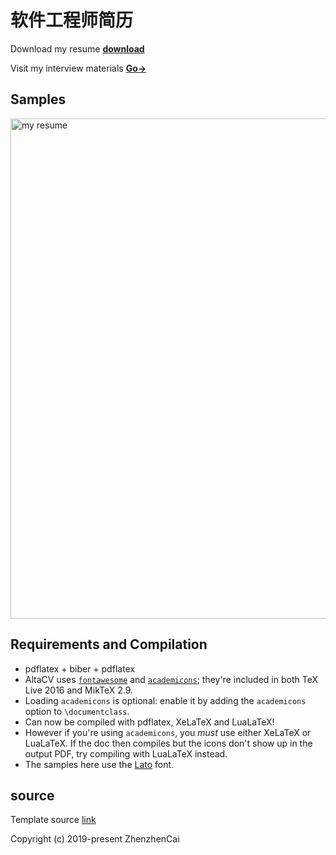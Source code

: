 # 软件工程师简历


Download my resume **[download](https://github.com/zhenzhencai/Resume-FontEnd/raw/master/fontend-resume-zhenzhencai.pdf)**

Visit my interview materials **[Go->](https://github.com/zhenzhencai/FontEndInterview)**

## Samples

<img src="fontend-resume-zhenzhencai.png" alt="my resume" width="800px">

## Requirements and Compilation

* pdflatex + biber + pdflatex
* AltaCV uses [`fontawesome`](http://www.ctan.org/pkg/fontawesome) and [`academicons`](http://www.ctan.org/pkg/academicons); they're included in both TeX Live 2016 and MikTeX 2.9.
* Loading `academicons` is optional: enable it by adding the `academicons` option to `\documentclass`.
* Can now be compiled with pdflatex, XeLaTeX and LuaLaTeX!
* However if you're using `academicons`, you _must_ use either XeLaTeX or LuaLaTeX. If the doc then compiles but the icons don't show up in the output PDF, try compiling with LuaLaTeX instead.
* The samples here use the [Lato](http://www.latofonts.com/lato-free-fonts/) font.

## source

Template source [link](https://www.overleaf.com/latex/templates/recreating-business-insiders-cv-of-marissa-mayer/gtqfpbwncfvp)



Copyright (c) 2019-present ZhenzhenCai
